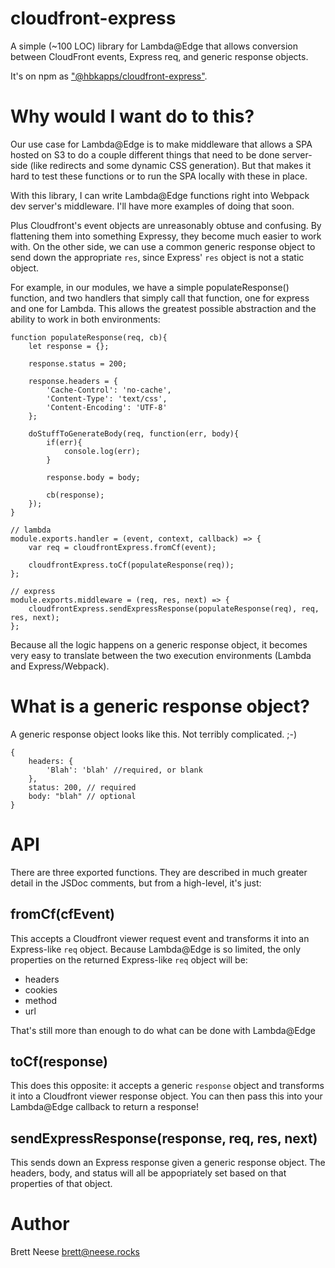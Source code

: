 # cloudfront-express

A simple (~100 LOC) library for Lambda@Edge that allows conversion between CloudFront events, Express req, and generic response objects.

It's on npm as ["@hbkapps/cloudfront-express"](https://www.npmjs.com/package/cloudfront-express).

# Why would I want do to this?

Our use case for Lambda@Edge is to make middleware that allows a SPA hosted on S3 to do a couple different things that need to be done server-side (like redirects and some dynamic CSS generation). But that makes it hard to test these functions or to run the SPA locally with these in place. 

With this library, I can write Lambda@Edge functions right into Webpack dev server's middleware. I'll have more examples of doing that soon. 

Plus Cloudfront's event objects are unreasonably obtuse and confusing. By flattening them into something Expressy, they become much easier to work with. On the other side, we can use a common generic response object to send down the appropriate `res`, since Express' `res` object is not a static object. 

For example, in our modules, we have a simple populateResponse() function, and two handlers that simply call that function, one for express and one for Lambda. This allows the greatest possible abstraction and the ability to work in both environments:

```
function populateResponse(req, cb){
	let response = {};

	response.status = 200;

	response.headers = {
		'Cache-Control': 'no-cache',
		'Content-Type': 'text/css',
		'Content-Encoding': 'UTF-8'
	};

	doStuffToGenerateBody(req, function(err, body){
		if(err){
			console.log(err);
		}

		response.body = body;

		cb(response);
	});
}

// lambda
module.exports.handler = (event, context, callback) => {
	var req = cloudfrontExpress.fromCf(event);

	cloudfrontExpress.toCf(populateResponse(req));
};

// express
module.exports.middleware = (req, res, next) => {
	cloudfrontExpress.sendExpressResponse(populateResponse(req), req, res, next);
};

```

Because all the logic happens on a generic response object, it becomes very easy to translate between the two execution environments (Lambda and Express/Webpack).

# What is a generic response object?

A generic response object looks like this. Not terribly complicated. ;-)

```
{
    headers: {
        'Blah': 'blah' //required, or blank
    },
    status: 200, // required
    body: "blah" // optional
}

```

# API 

There are three exported functions. They are described in much greater detail in the JSDoc comments, but from a high-level, it's just:

## fromCf(cfEvent)

This accepts a Cloudfront viewer request event and transforms it into an Express-like `req` object. Because Lambda@Edge is so limited, the only properties on the returned Express-like `req` object will be:

- headers
- cookies
- method
- url

That's still more than enough to do what can be done with Lambda@Edge

## toCf(response)

This does this opposite: it accepts a generic `response` object and transforms it into a Cloudfront viewer response object. You can then pass this into your Lambda@Edge callback to return a response! 

## sendExpressResponse(response, req, res, next)

This sends down an Express response given a generic response object. The headers, body, and status will all be appopriately set based on that properties of that object. 

# Author 
Brett Neese <brett@neese.rocks>